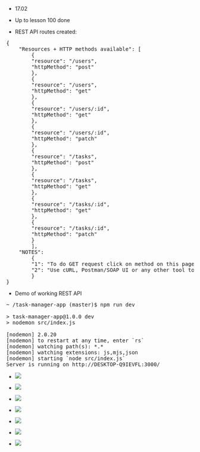 - 17.02

- Up to lesson 100 done
- REST API routes created:
<pre>
{
    "Resources + HTTP methods available": [
        {
        "resource": "/users",
        "httpMethod": "post"
        },
        {
        "resource": "/users",
        "httpMethod": "get"
        },
        {
        "resource": "/users/:id",
        "httpMethod": "get"
        },
        {
        "resource": "/users/:id",
        "httpMethod": "patch"
        },
        {
        "resource": "/tasks",
        "httpMethod": "post"
        },
        {
        "resource": "/tasks",
        "httpMethod": "get"
        },
        {
        "resource": "/tasks/:id",
        "httpMethod": "get"
        },
        {
        "resource": "/tasks/:id",
        "httpMethod": "patch"
        }
        ],
    "NOTES":
        {
        "1": "To do GET request click on method on this page.",
        "2": "Use cURL, Postman/SOAP UI or any other tool to perform POST requests"
        }
}
</pre>

- Demo of working REST API
<pre>
~ /task-manager-app (master)$ npm run dev

> task-manager-app@1.0.0 dev
> nodemon src/index.js

[nodemon] 2.0.20
[nodemon] to restart at any time, enter `rs`
[nodemon] watching path(s): *.*
[nodemon] watching extensions: js,mjs,json
[nodemon] starting `node src/index.js`
Server is running on http://DESKTOP-Q9IEVFL:3000/
</pre>

- ![](https://github.com/swifty94/nodejs-course/blob/master/task-manager-app/examples/example_1.png)

- ![](https://github.com/swifty94/nodejs-course/blob/master/task-manager-app/examples/postman_1.png)

- ![](https://github.com/swifty94/nodejs-course/blob/master/task-manager-app/examples/postman_2.png)

- ![](https://github.com/swifty94/nodejs-course/blob/master/task-manager-app/examples/postman_3.png)

- ![](https://github.com/swifty94/nodejs-course/blob/master/task-manager-app/examples/postman_4.png)

- ![](https://github.com/swifty94/nodejs-course/blob/master/task-manager-app/examples/postman_5.png)

- ![](https://github.com/swifty94/nodejs-course/blob/master/task-manager-app/examples/postman_6.png)